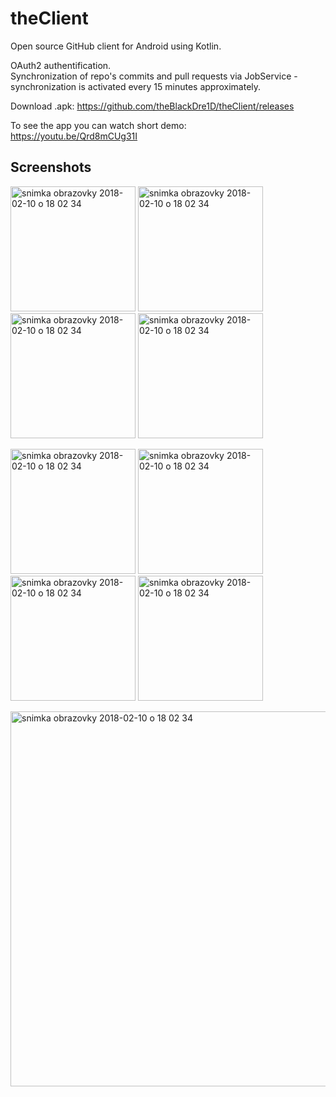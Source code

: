 # theClient  
Open source GitHub client for Android using Kotlin. 

OAuth2 authentification.  
Synchronization of repo's commits and pull requests via JobService - synchronization is activated every 15 minutes approximately.  
  
Download .apk: https://github.com/theBlackDre1D/theClient/releases

  
To see the app you can watch short demo:  
https://youtu.be/Qrd8mCUg31I
  
## Screenshots  
<p float="center">
  <img width="200" alt="snimka obrazovky 2018-02-10 o 18 02 34" src="https://user-images.githubusercontent.com/15018356/40588807-6d949f98-61e3-11e8-9d7c-86b400db59e9.png"> 
    
  <img width="200" alt="snimka obrazovky 2018-02-10 o 18 02 34" src="https://user-images.githubusercontent.com/15018356/40588767-0798705c-61e3-11e8-896f-5edb1eb1686a.png">
  
  <img width="200" alt="snimka obrazovky 2018-02-10 o 18 02 34" src="https://user-images.githubusercontent.com/15018356/40588789-4c97ec28-61e3-11e8-97dd-ec398e91f682.png"> 
  
  <img width="200" alt="snimka obrazovky 2018-02-10 o 18 02 34" src="https://user-images.githubusercontent.com/15018356/40588811-80cabd86-61e3-11e8-9149-88ca620b6855.png">
</p>
 
<p float="center">
<img width="200" alt="snimka obrazovky 2018-02-10 o 18 02 34" src="https://user-images.githubusercontent.com/15018356/40588814-95fdbffa-61e3-11e8-8269-a85428ea72ec.png">  

<img width="200" alt="snimka obrazovky 2018-02-10 o 18 02 34" src="https://user-images.githubusercontent.com/15018356/40588818-a8712cd0-61e3-11e8-8a0b-9ba4b9ff11d8.png">  

<img width="200" alt="snimka obrazovky 2018-02-10 o 18 02 34" src="https://user-images.githubusercontent.com/15018356/40588870-86c497f6-61e4-11e8-86c9-4342a182f3e7.png">

<img width="200" alt="snimka obrazovky 2018-02-10 o 18 02 34" src="https://user-images.githubusercontent.com/15018356/40588842-2d59ef86-61e4-11e8-9f21-2179f5dc150e.png">  
</p>

<img width="600" alt="snimka obrazovky 2018-02-10 o 18 02 34" src="https://user-images.githubusercontent.com/15018356/40588862-6b4ba0c8-61e4-11e8-912f-06379e6c5426.png">  

